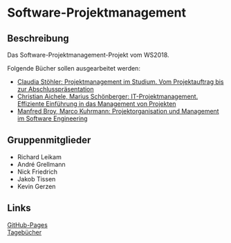 # Software-Projektmanagement

## Beschreibung

Das Software-Projektmanagement-Projekt vom WS2018.  

Folgende Bücher sollen ausgearbeitet werden:
* [Claudia Stöhler: Projektmanagement im Studium. Vom Projektauftrag bis
zur Abschlusspräsentation](https://www.springer.com/de/book/9783658119843)
* [Christian Aichele, Marius Schönberger: IT-Projektmanagement. Effiziente
Einführung in das Management von Projekten](https://www.springer.com/de/book/9783658083885)
* [Manfred Broy, Marco Kuhrmann: Projektorganisation und Management
im Software Engineering](https://www.springer.com/de/book/9783642292897)

## Gruppenmitglieder

* Richard Leikam
* André Grellmann
* Nick Friedrich
* Jakob Tissen
* Kevin Gerzen


## Links

[GitHub-Pages](https://rleikam.github.io/SW-PM-WS2018-Gruppe_1_4-2/#/)  
[Tagebücher](https://rleikam.github.io/SW-PM-WS2018-Gruppe_1_4-2/#/Tagebücher/)